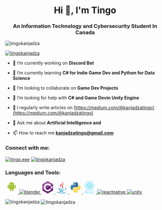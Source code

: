 <h1 align="center">Hi 👋, I'm Tingo</h1>
<h3 align="center">An Information Technology and Cybersecurity Student In Canada</h3>

<p align="left"> <img src="https://komarev.com/ghpvc/?username=tingokanjadza&label=Profile%20views&color=0e75b6&style=flat" alt="tingokanjadza" /> </p>

<p align="left"> <a href="https://github.com/ryo-ma/github-profile-trophy"><img src="https://github-profile-trophy.vercel.app/?username=tingokanjadza" alt="tingokanjadza" /></a> </p>

- 🔭 I’m currently working on **Discord Bot**

- 🌱 I’m currently learning **C# for Indie Game Dev and Python for Data Science**

- 👯 I’m looking to collaborate on **Game Dev Projects**

- 🤝 I’m looking for help with **C# and Game Devin Unity Engine**

- 📝 I regularly write articles on [https://medium.com/@kanjadzatingo](https://medium.com/@kanjadzatingo)

- 💬 Ask me about **Artificial Intelligence and**

- 📫 How to reach me **kanjadzatingo@gmail.com**

<h3 align="left">Connect with me:</h3>
<p align="left">
<a href="https://instagram.com/tingo.exe" target="blank"><img align="center" src="https://raw.githubusercontent.com/rahuldkjain/github-profile-readme-generator/master/src/images/icons/Social/instagram.svg" alt="tingo.exe" height="30" width="40" /></a>
<a href="https://www.youtube.com/c/tingokanjadza" target="blank"><img align="center" src="https://raw.githubusercontent.com/rahuldkjain/github-profile-readme-generator/master/src/images/icons/Social/youtube.svg" alt="tingokanjadza" height="30" width="40" /></a>
</p>

<h3 align="left">Languages and Tools:</h3>
<p align="left"> <a href="https://developer.android.com" target="_blank" rel="noreferrer"> <img src="https://raw.githubusercontent.com/devicons/devicon/master/icons/android/android-original-wordmark.svg" alt="android" width="40" height="40"/> </a> <a href="https://www.blender.org/" target="_blank" rel="noreferrer"> <img src="https://download.blender.org/branding/community/blender_community_badge_white.svg" alt="blender" width="40" height="40"/> </a> <a href="https://www.w3schools.com/cs/" target="_blank" rel="noreferrer"> <img src="https://raw.githubusercontent.com/devicons/devicon/master/icons/csharp/csharp-original.svg" alt="csharp" width="40" height="40"/> </a> <a href="https://www.java.com" target="_blank" rel="noreferrer"> <img src="https://raw.githubusercontent.com/devicons/devicon/master/icons/java/java-original.svg" alt="java" width="40" height="40"/> </a> <a href="https://www.python.org" target="_blank" rel="noreferrer"> <img src="https://raw.githubusercontent.com/devicons/devicon/master/icons/python/python-original.svg" alt="python" width="40" height="40"/> </a> <a href="https://reactjs.org/" target="_blank" rel="noreferrer"> <img src="https://raw.githubusercontent.com/devicons/devicon/master/icons/react/react-original-wordmark.svg" alt="react" width="40" height="40"/> </a> <a href="https://reactnative.dev/" target="_blank" rel="noreferrer"> <img src="https://reactnative.dev/img/header_logo.svg" alt="reactnative" width="40" height="40"/> </a> <a href="https://unity.com/" target="_blank" rel="noreferrer"> <img src="https://www.vectorlogo.zone/logos/unity3d/unity3d-icon.svg" alt="unity" width="40" height="40"/> </a> </p>

<p><img align="left" src="https://github-readme-stats.vercel.app/api/top-langs?username=tingokanjadza&show_icons=true&locale=en&layout=compact" alt="tingokanjadza" /></p>

<p>&nbsp;<img align="center" src="https://github-readme-stats.vercel.app/api?username=tingokanjadza&show_icons=true&locale=en" alt="tingokanjadza" /></p>
